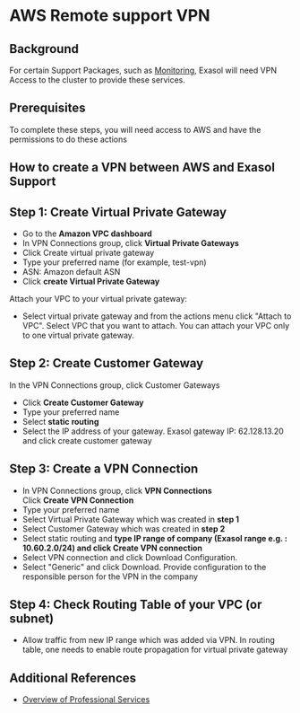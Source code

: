 # AWS Remote support VPN 
## Background

For certain Support Packages, such as [Monitoring](https://www.exasol.com/product-overview/customer-support/), Exasol will need VPN Access to the cluster to provide these services. 

## Prerequisites

To complete these steps, you will need access to AWS and have the permissions to do these actions 

## How to create a VPN between AWS and Exasol Support

## Step 1: Create Virtual Private Gateway

* Go to the **Amazon VPC dashboard**
* In VPN Connections group, click **Virtual Private Gateways**
* Click Create virtual private gateway
* Type your preferred name (for example, test-vpn)
* ASN: Amazon default ASN
* Click **create Virtual Private Gateway**

Attach your VPC to your virtual private gateway:

* Select virtual private gateway and from the actions menu click "Attach to VPC". Select VPC that you want to attach. You can attach your VPC only to one virtual private gateway.

## Step 2: Create Customer Gateway

In the VPN Connections group, click Customer Gateways

* Click **Create Customer Gateway**
* Type your preferred name
* Select **static routing**
* Select the IP address of your gateway. Exasol gateway IP: 62.128.13.20 and click create customer gateway

## Step 3: Create a VPN Connection

* In VPN Connections group, click **VPN Connections**  
Click **Create VPN Connection**
* Type your preferred name
* Select Virtual Private Gateway which was created in **step 1**
* Select Customer Gateway which was created in **step 2**
* Select static routing and **type IP range of company (Exasol range e.g. : 10.60.2.0/24) and click Create VPN connection**
* Select VPN connection and click Download Configuration.
* Select "Generic" and click Download. Provide configuration to the responsible person for the VPN in the company

## Step 4: Check Routing Table of your VPC (or subnet)

* Allow traffic from new IP range which was added via VPN. In routing table, one needs to enable route propagation for virtual private gateway

## Additional References

* [Overview of Professional Services](https://www.exasol.com/product-overview/customer-support/)
